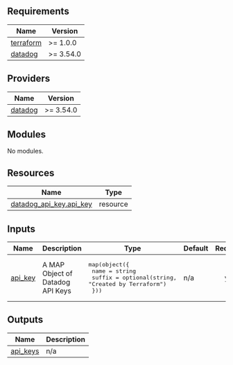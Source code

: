 ## Requirements

| Name | Version |
|------|---------|
| <a name="requirement_terraform"></a> [terraform](#requirement\_terraform) | >= 1.0.0 |
| <a name="requirement_datadog"></a> [datadog](#requirement\_datadog) | >= 3.54.0 |

## Providers

| Name | Version |
|------|---------|
| <a name="provider_datadog"></a> [datadog](#provider\_datadog) | >= 3.54.0 |

## Modules

No modules.

## Resources

| Name | Type |
|------|------|
| [datadog_api_key.api_key](https://registry.terraform.io/providers/DataDog/datadog/latest/docs/resources/api_key) | resource |

## Inputs

| Name | Description | Type | Default | Required |
|------|-------------|------|---------|:--------:|
| <a name="input_api_key"></a> [api\_key](#input\_api\_key) | A MAP Object of Datadog API Keys | <pre>map(object({<br>    name   = string<br>    suffix = optional(string, "Created by Terraform")<br>  }))</pre> | n/a | yes |

## Outputs

| Name | Description |
|------|-------------|
| <a name="output_api_keys"></a> [api\_keys](#output\_api\_keys) | n/a |
